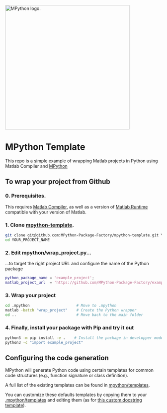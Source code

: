 <picture>
  <source media="(prefers-color-scheme: dark)" srcset="https://github.com/user-attachments/assets/65581c5b-b8f7-4efd-8856-9309602a37a5" width="400">
  <source media="(prefers-color-scheme: light)" srcset="https://github.com/user-attachments/assets/fca44af5-8d62-402d-b1d7-5f465da3b5bb" width="400">
  <img alt="MPython logo." src="https://github.com/user-attachments/assets/fca44af5-8d62-402d-b1d7-5f465da3b5bb" width="400">
</picture>

# MPython Template
This repo is a simple example of wrapping Matlab projects in Python using Matlab Compiler and [MPython](https://github.com/MPython-Package-Factory/mpython)

## To wrap your project from Github 
### 0. Prerequisites.

This requires [Matlab Compiler](https://uk.mathworks.com/products/compiler.html?requestedDomain=), as well as a version of [Matlab Runtime](https://uk.mathworks.com/products/compiler/matlab-runtime.html) compatible with your version of Matlab. 


### 1. Clone [mpython-template](https://github.com/MPython-Package-Factory/mpython-template).
```bash
git clone git@github.com:MPython-Package-Factory/mpython-template.git YOUR_PROJECT_NAME
cd YOUR_PROJECT_NAME
```
  
### 2. Edit [mpython/wrap_project.py](https://github.com/MPython-Package-Factory/mpython-template/blob/main/.mpython/wrap_project.m#L5)... 
...to target the right project URL and configure the name of the Python package
```matlab
python_package_name = 'example_project'; 
matlab_project_url  = 'https://github.com/MPython-Package-Factory/example-project-matlab.git'; 
```

### 3. Wrap your project
```bash
cd .mpython                     # Move to .mpython
matlab -batch "wrap_project"    # Create the Python wrapper
cd ..                           # Move back to the main folder
```

### 4. Finally, install your package with Pip and try it out
```bash
python3 -m pip install -e .    # Install the package in developper mode
python3 -c "import example_project"
```

## Configuring the code generation 

MPython will generate Python code using certain templates for common code structures (e.g., function signature or class definition).

A full list of the existing templates can be found in [mpython/templates](https://github.com/MPython-Package-Factory/mpython/tree/main/templates). 

You can customize these defaults templates by copying them to your [.mpython/templates](https://github.com/MPython-Package-Factory/mpython-template/blob/main/.mpython/templates) and editing them (as for [this custom docstring template](https://github.com/MPython-Package-Factory/mpython-template/blob/main/.mpython/templates/docstring)).  
